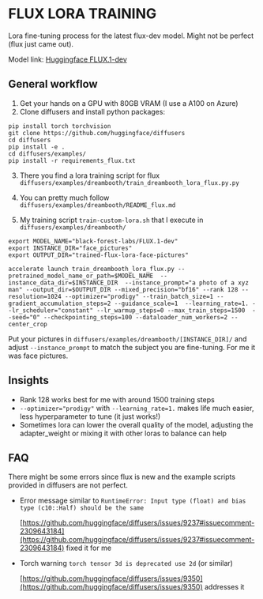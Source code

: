 # FLUX LORA TRAINING
Lora fine-tuning process for the latest flux-dev model. Might not be perfect (flux just came out).

Model link: [Huggingface FLUX.1-dev](https://huggingface.co/black-forest-labs/FLUX.1-dev)

## General workflow
1. Get your hands on a GPU with 80GB VRAM (I use a A100 on Azure)
2. Clone diffusers and install python packages: 
```shell
pip install torch torchvision 
git clone https://github.com/huggingface/diffusers
cd diffusers
pip install -e .
cd diffusers/examples/
pip install -r requirements_flux.txt
```
3. There you find a lora training script for flux `diffusers/examples/dreambooth/train_dreambooth_lora_flux.py.py`
4. You can pretty much follow `diffusers/examples/dreambooth/README_flux.md`


5. My training script `train-custom-lora.sh` that I execute in `diffusers/examples/dreambooth/`
```shell
export MODEL_NAME="black-forest-labs/FLUX.1-dev"
export INSTANCE_DIR="face_pictures"
export OUTPUT_DIR="trained-flux-lora-face-pictures"

accelerate launch train_dreambooth_lora_flux.py --pretrained_model_name_or_path=$MODEL_NAME  --instance_data_dir=$INSTANCE_DIR  --instance_prompt="a photo of a xyz man" --output_dir=$OUTPUT_DIR --mixed_precision="bf16" --rank 128 --resolution=1024 --optimizer="prodigy" --train_batch_size=1 --gradient_accumulation_steps=2 --guidance_scale=1  --learning_rate=1. --lr_scheduler="constant" --lr_warmup_steps=0 --max_train_steps=1500  --seed="0" --checkpointing_steps=100 --dataloader_num_workers=2 --center_crop
```
Put your pictures in `diffusers/examples/dreambooth/[INSTANCE_DIR]/` and adjust `--instance_prompt` to match the subject you are fine-tuning. For me it was face pictures.

## Insights
- Rank 128 works best for me with around 1500 training steps
- `--optimizer="prodigy"` with `--learning_rate=1.` makes life much easier, less hyperparameter to tune (it just works!)
- Sometimes lora can lower the overall quality of the model, adjusting the adapter_weight or mixing it with other loras to balance can help



## FAQ
There might be some errors since flux is new and the example scripts provided in diffusers are not perfect.

- Error message similar to `RuntimeError: Input type (float) and bias type (c10::Half) should be the same`

    [https://github.com/huggingface/diffusers/issues/9237#issuecomment-2309643184](https://github.com/huggingface/diffusers/issues/9237#issuecomment-2309643184) fixed it for me

- Torch warning `torch tensor 3d is deprecated use 2d` (or similar)

    [https://github.com/huggingface/diffusers/issues/9350](https://github.com/huggingface/diffusers/issues/9350) addresses it
